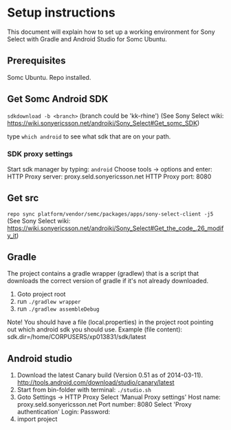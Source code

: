 # Setup instructions
This document will explain how to set up a working environment for Sony Select with Gradle and Android Studio for Somc Ubuntu.

## Prerequisites
Somc Ubuntu.
Repo installed.

## Get Somc Android SDK
`sdkdownload -b <branch>` (branch could be 'kk-rhine')
(See Sony Select wiki: https://wiki.sonyericsson.net/androiki/Sony_Select#Get_somc_SDK)

type `which android` to see what sdk that are on your path.

### SDK proxy settings
Start sdk manager by typing: `android`
Choose tools -> options and enter:
HTTP Proxy server: proxy.seld.sonyericsson.net
HTTP Proxy port: 8080

## Get src
`repo sync platform/vendor/semc/packages/apps/sony-select-client -j5`
(See Sony Select wiki: https://wiki.sonyericsson.net/androiki/Sony_Select#Get_the_code_.26_modify_it)

## Gradle
The project contains a gradle wrapper (gradlew) that is a script that downloads the correct version of gradle if it's not already downloaded.

1. Goto project root
2. run `./gradlew wrapper`
3. run `./gradlew assembleDebug`

Note! You should have a file (local.properties) in the project root pointing out which android sdk you should use.
Example (file content): sdk.dir=/home/CORPUSERS/xp013831/sdk/latest

## Android studio
1. Download the latest Canary build (Version 0.51 as of 2014-03-11).
   http://tools.android.com/download/studio/canary/latest
2. Start from bin-folder with terminal: `./studio.sh`
3. Goto Settings -> HTTP Proxy
   Select 'Manual Proxy settings'
   Host name: proxy.seld.sonyericsson.net
   Port number: 8080
   Select 'Proxy authentication'
   Login: <your username>
   Password: <your password>
4. import project


